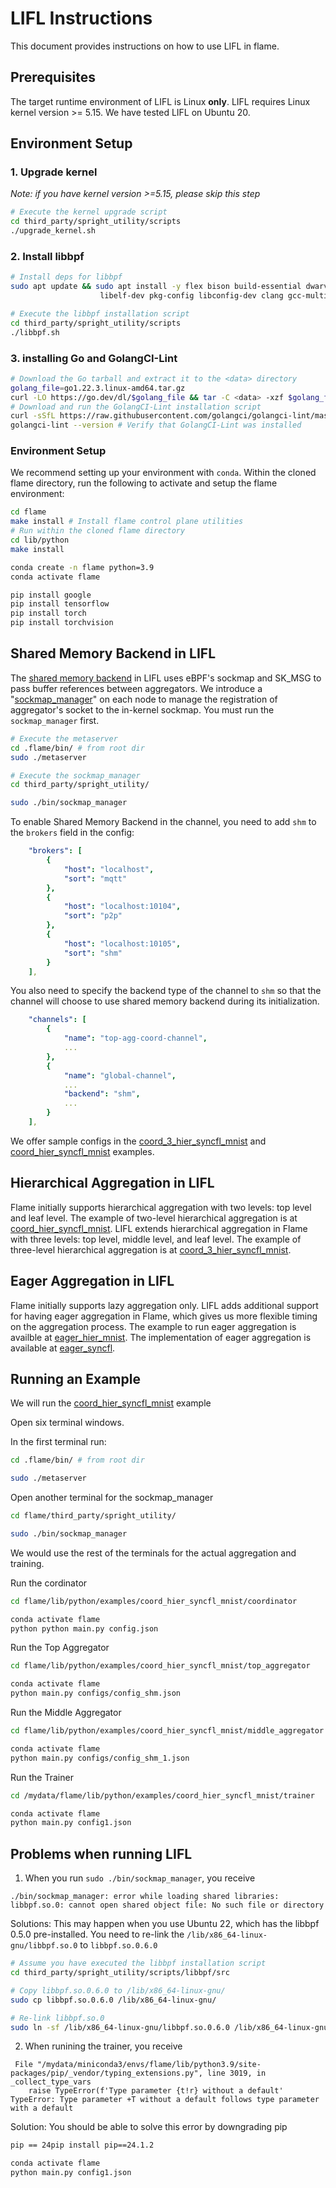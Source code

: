 # LIFL Instructions

This document provides instructions on how to use LIFL in flame.

## Prerequisites
The target runtime environment of LIFL is Linux **only**. LIFL requires Linux kernel version >= 5.15. We have tested LIFL on Ubuntu 20.

## Environment Setup

### 1. Upgrade kernel
*Note: if you have kernel version >=5.15, please skip this step*

```bash
# Execute the kernel upgrade script
cd third_party/spright_utility/scripts
./upgrade_kernel.sh
```

### 2. Install libbpf

```bash
# Install deps for libbpf
sudo apt update && sudo apt install -y flex bison build-essential dwarves libssl-dev \
                    libelf-dev pkg-config libconfig-dev clang gcc-multilib byobu htop

# Execute the libbpf installation script
cd third_party/spright_utility/scripts
./libbpf.sh
```
### 3.  installing Go and GolangCI-Lint

```bash
# Download the Go tarball and extract it to the <data> directory
golang_file=go1.22.3.linux-amd64.tar.gz
curl -LO https://go.dev/dl/$golang_file && tar -C <data> -xzf $golang_file
# Download and run the GolangCI-Lint installation script
curl -sSfL https://raw.githubusercontent.com/golangci/golangci-lint/master/install.sh | sh -s -- -b <data>/go/bin v1.49.0
golangci-lint --version # Verify that GolangCI-Lint was installed 
```

### Environment Setup

We recommend setting up your environment with `conda`. Within the cloned flame directory, run the following to activate and setup the flame environment:

```bash
cd flame 
make install # Install flame control plane utilities
# Run within the cloned flame directory
cd lib/python
make install

conda create -n flame python=3.9
conda activate flame

pip install google
pip install tensorflow
pip install torch
pip install torchvision

```

## Shared Memory Backend in LIFL

The [shared memory backend](../../lib/python/flame/backend/shm.py) in LIFL uses eBPF's sockmap and SK_MSG to pass buffer references between aggregators. We introduce a "[sockmap_manager](../../third_party/spright_utility/src/sockmap_manager.c)" on each node to manage the registration of aggregator's socket to the in-kernel sockmap. You must run the `sockmap_manager` first.

```bash
# Execute the metaserver
cd .flame/bin/ # from root dir
sudo ./metaserver 

# Execute the sockmap_manager
cd third_party/spright_utility/

sudo ./bin/sockmap_manager
```

To enable Shared Memory Backend in the channel, you need to add `shm` to the `brokers` field in the config:

```yaml
    "brokers": [
        {
            "host": "localhost",
            "sort": "mqtt"
        },
        {
            "host": "localhost:10104",
            "sort": "p2p"
        },
        {
            "host": "localhost:10105",
            "sort": "shm"
        }
    ],
```

You also need to specify the backend type of the channel to `shm` so that the channel will choose to use shared memory backend during its initialization.

```yaml
    "channels": [
        {
            "name": "top-agg-coord-channel",
            ...
        },
        {
            "name": "global-channel",
            ...
            "backend": "shm",
            ...
        }
    ],
```

We offer sample configs in the [coord_3_hier_syncfl_mnist](../../lib/python/examples/coord_3_hier_syncfl_mnist/) and [coord_hier_syncfl_mnist](../../lib/python/examples/coord_hier_syncfl_mnist/) examples.

## Hierarchical Aggregation in LIFL

Flame initially supports hierarchical aggregation with two levels: top level and leaf level. The example of two-level hierarchical aggregation is at [coord_hier_syncfl_mnist](../../lib/python/examples/coord_hier_syncfl_mnist/). LIFL extends hierarchical aggregation in Flame with three levels: top level, middle level, and leaf level. The example of three-level hierarchical aggregation is at [coord_3_hier_syncfl_mnist](../../lib/python/examples/coord_3_hier_syncfl_mnist/).

## Eager Aggregation in LIFL

Flame initially supports lazy aggregation only. LIFL adds additional support for having eager aggregation in Flame, which gives us more flexible timing on the aggregation process. The example to run eager aggregation is availble at [eager_hier_mnist](../../lib/python/examples/eager_hier_mnist/). The implementation of eager aggregation is available at [eager_syncfl](../../lib/python/flame/mode/horizontal/eager_syncfl/).

## Running an Example

We will run the [coord_hier_syncfl_mnist](../../lib/python/examples/coord_hier_syncfl_mnist/) example 

Open six terminal windows.

In the first terminal run:

```bash
cd .flame/bin/ # from root dir

sudo ./metaserver 
```

Open another terminal for the sockmap_manager

```bash
cd flame/third_party/spright_utility/

sudo ./bin/sockmap_manager
```

We would use the rest of the terminals for the actual aggregation and training.

Run the cordinator

```bash
cd flame/lib/python/examples/coord_hier_syncfl_mnist/coordinator

conda activate flame
python python main.py config.json 
```

Run the Top Aggregator

```bash
cd flame/lib/python/examples/coord_hier_syncfl_mnist/top_aggregator

conda activate flame
python main.py configs/config_shm.json
```

Run the Middle Aggregator

```bash
cd flame/lib/python/examples/coord_hier_syncfl_mnist/middle_aggregator

conda activate flame
python main.py configs/config_shm_1.json
```

Run the Trainer 

```bash
cd /mydata/flame/lib/python/examples/coord_hier_syncfl_mnist/trainer

conda activate flame
python main.py config1.json 
```

## Problems when running LIFL
1. When you run `sudo ./bin/sockmap_manager`, you receive 
```
./bin/sockmap_manager: error while loading shared libraries: libbpf.so.0: cannot open shared object file: No such file or directory
```

Solutions: This may happen when you use Ubuntu 22, which has the libbpf 0.5.0 pre-installed. You need to re-link the `/lib/x86_64-linux-gnu/libbpf.so.0` to `libbpf.so.0.6.0`
```bash
# Assume you have executed the libbpf installation script
cd third_party/spright_utility/scripts/libbpf/src

# Copy libbpf.so.0.6.0 to /lib/x86_64-linux-gnu/
sudo cp libbpf.so.0.6.0 /lib/x86_64-linux-gnu/

# Re-link libbpf.so.0
sudo ln -sf /lib/x86_64-linux-gnu/libbpf.so.0.6.0 /lib/x86_64-linux-gnu/libbpf.so.0
```
2. When runining the trainer, you receive 
```
 File "/mydata/miniconda3/envs/flame/lib/python3.9/site-packages/pip/_vendor/typing_extensions.py", line 3019, in _collect_type_vars
    raise TypeError(f'Type parameter {t!r} without a default'
TypeError: Type parameter +T without a default follows type parameter with a default
```
Solution: You should be able to solve this error by downgrading pip

```bash
pip == 24pip install pip==24.1.2

conda activate flame
python main.py config1.json 
```
